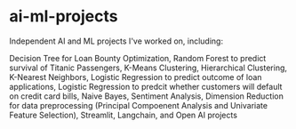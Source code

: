 # ai-ml-projects
Independent AI and ML projects I've worked on, including:

Decision Tree for Loan Bounty Optimization,
Random Forest to predict survival of Titanic Passengers,
K-Means Clustering,
Hierarchical Clustering,
K-Nearest Neighbors,
Logistic Regression to predict outcome of loan applications,
Logistic Regression to predcit whether customers will default on credit card bills,
Naive Bayes,
Sentiment Analysis,
Dimension Reduction for data preprocessing (Principal Compoenent Analysis and Univariate Feature Selection),
Streamlit, Langchain, and Open AI projects
